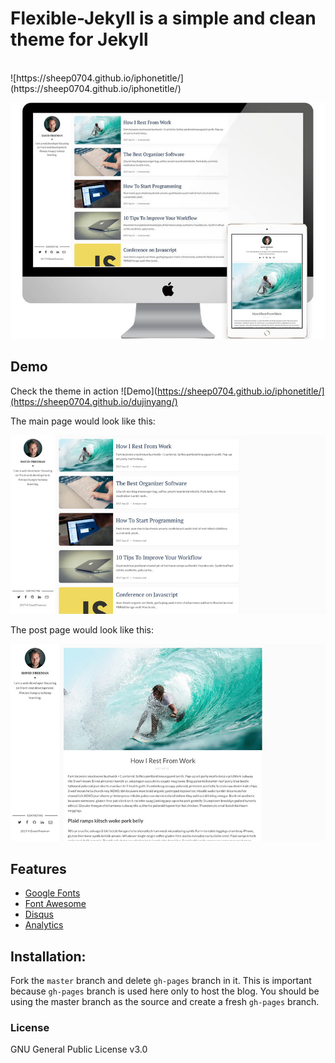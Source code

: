 # Flexible-Jekyll is a simple and clean theme for Jekyll

<br>
![https://sheep0704.github.io/iphonetitle/](https://sheep0704.github.io/iphonetitle/)
<br>

![](https://github.com/artemsheludko/flexible-jekyll/blob/master/assets/img/promo-img.jpg?raw=true)

## Demo

Check the theme in action ![Demo](https://sheep0704.github.io/iphonetitle/](https://sheep0704.github.io/dujinyang/)

The main page would look like this:

![Main page preview](https://github.com/artemsheludko/flexible-jekyll/blob/master/assets/img/home-page.jpg?raw=true)

The post page would look like this:

![Post page preview](https://github.com/artemsheludko/flexible-jekyll/blob/master/assets/img/post-example.jpg?raw=true)

## Features

- [Google Fonts](https://fonts.google.com/)
- [Font Awesome](http://fontawesome.io/)
- [Disqus](https://disqus.com/)
- [Analytics](https://analytics.google.com/analytics/web/)

## Installation:

Fork the ``master`` branch and delete ``gh-pages`` branch in it. This is important because ``gh-pages`` branch is used here only to host the blog. You should be using the master branch as the source and create a fresh ``gh-pages`` branch.

### License

GNU General Public License v3.0
